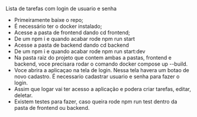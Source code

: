 Lista de tarefas com login de usuario e senha

- Primeiramente baixe o repo;
- É necessário ter o docker instalado;
- Acesse a pasta de frontend dando cd frontend;
- De um npm i  e quando acabar rode npm run start
- Acesse a pasta de backend dando cd backend
- De um npm i e quando acabar rode npm run start:dev
- Na pasta raiz do projeto que contem ambas a pastas, frontend e backend, voce precisara rodar o comando docker compose up --build.
- Voce abrira a aplicaçao na tela de login. Nessa tela havera um botao de novo cadastro. É necessario cadastrar usuario e senha para fazer o login.
- Assim que logar vai ter acesso a aplicação e podera criar tarefas, editar, deletar.
- Existem testes para fazer, caso queira rode npm run test dentro da pasta de frontend ou backend.
  
  
